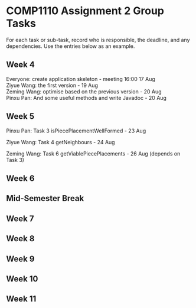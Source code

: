 # COMP1110 Assignment 2 Group Tasks

For each task or sub-task, record who is responsible, the deadline, and any dependencies.
Use the entries below as an example.

## Week 4

Everyone: create application skeleton - meeting 16:00 17 Aug  
Ziyue Wang: the first version - 19 Aug  
Zeming Wang: optimise based on the previous version - 20 Aug  
Pinxu Pan: And some useful methods and write Javadoc - 20 Aug  

## Week 5

Pinxu Pan: Task 3 isPiecePlacementWellFormed - 23 Aug

Ziyue Wang: Task 4 getNeighbours - 24 Aug

Zeming Wang: Task 6 getViablePiecePlacements - 26 Aug (depends on Task 3)

## Week 6

## Mid-Semester Break

## Week 7

## Week 8

## Week 9

## Week 10

## Week 11
